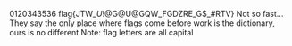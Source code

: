 0120343536
flag{JTW_$U!$@G@U@GQW_FGDZRE_G$_#RTV}
Not so fast...
They say the only place where flags come before work is the dictionary, ours is no different
Note: flag letters are all capital